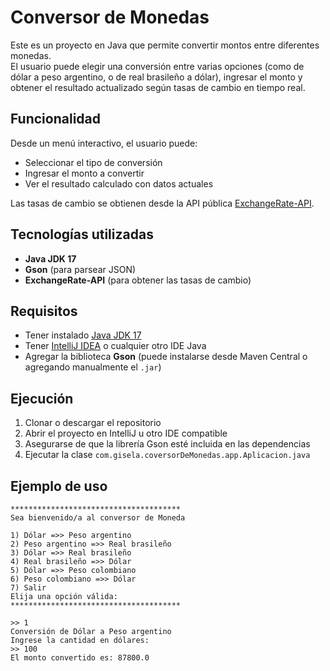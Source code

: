 # Conversor de Monedas

Este es un proyecto en Java que permite convertir montos entre diferentes monedas.  
El usuario puede elegir una conversión entre varias opciones (como de dólar a peso argentino, o de real brasileño a dólar), ingresar el monto y obtener el resultado actualizado según tasas de cambio en tiempo real.

## Funcionalidad

Desde un menú interactivo, el usuario puede:

- Seleccionar el tipo de conversión
- Ingresar el monto a convertir
- Ver el resultado calculado con datos actuales

Las tasas de cambio se obtienen desde la API pública [ExchangeRate-API](https://www.exchangerate-api.com/).

## Tecnologías utilizadas

- **Java JDK 17**
- **Gson** (para parsear JSON)
- **ExchangeRate-API** (para obtener las tasas de cambio)

## Requisitos

- Tener instalado [Java JDK 17](https://www.oracle.com/java/technologies/javase/jdk17-archive-downloads.html)
- Tener [IntelliJ IDEA](https://www.jetbrains.com/idea/) o cualquier otro IDE Java
- Agregar la biblioteca **Gson** (puede instalarse desde Maven Central o agregando manualmente el `.jar`)

## Ejecución

1. Clonar o descargar el repositorio
2. Abrir el proyecto en IntelliJ u otro IDE compatible
3. Asegurarse de que la librería Gson esté incluida en las dependencias
4. Ejecutar la clase `com.gisela.coversorDeMonedas.app.Aplicacion.java`

## Ejemplo de uso

```plaintext
**************************************
Sea bienvenido/a al conversor de Moneda

1) Dólar =>> Peso argentino
2) Peso argentino =>> Real brasileño
3) Dólar =>> Real brasileño
4) Real brasileño =>> Dólar
5) Dólar =>> Peso colombiano
6) Peso colombiano =>> Dólar
7) Salir
Elija una opción válida:
**************************************

>> 1
Conversión de Dólar a Peso argentino  
Ingrese la cantidad en dólares:  
>> 100  
El monto convertido es: 87800.0
